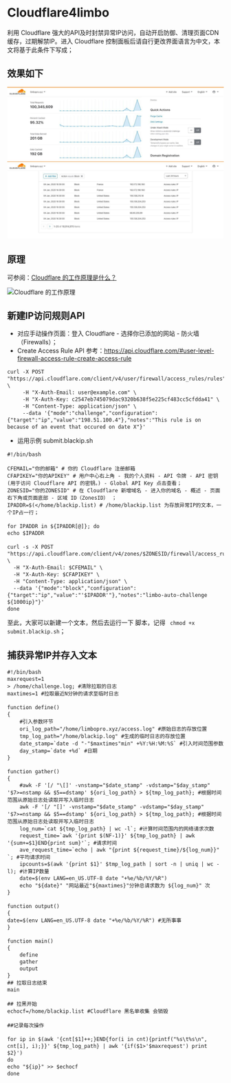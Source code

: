 # Cloudflare4limbo
利用 Cloudflare 强大的API及时封禁异常IP访问，自动开启防御、清理页面CDN缓存，过期解禁IP。进入 Cloudflare 控制面板后请自行更改界面语言为中文，本文将基于此条件下写成；

## 效果如下

![Cloudflare-dash][1]
![Cloudflare-dash][4]

[1]:https://raw.githubusercontent.com/limbopro/Cloudflare4limbo/main/photo_2020-03-06_16-28-57.jpg
[4]:https://raw.githubusercontent.com/limbopro/Cloudflare4limbo/main/photo_2020-01-04_16-31-16.jpg

## 原理

可参阅：[Cloudflare 的工作原理是什么？][3]

![Cloudflare 的工作原理][2]

[2]:https://support.cloudflare.com/hc/article_attachments/360029342112/What_is_Cloudflare_v7.png
[3]:https://support.cloudflare.com/hc/zh-cn/articles/205177068-Cloudflare-的工作原理是什么-

## 新建IP访问规则API

- 对应手动操作页面：登入 Cloudflare  - 选择你已添加的网站 - 防火墙（Firewalls）；
- Create Access Rule API 参考：https://api.cloudflare.com/#user-level-firewall-access-rule-create-access-rule

```
curl -X POST "https://api.cloudflare.com/client/v4/user/firewall/access_rules/rules" \
     -H "X-Auth-Email: user@example.com" \
     -H "X-Auth-Key: c2547eb745079dac9320b638f5e225cf483cc5cfdda41" \
     -H "Content-Type: application/json" \
     --data '{"mode":"challenge","configuration":{"target":"ip","value":"198.51.100.4"},"notes":"This rule is on because of an event that occured on date X"}'
```

- 运用示例 submit.blackip.sh

```
#!/bin/bash 

CFEMAIL="你的邮箱" # 你的 Cloudflare 注册邮箱
CFAPIKEY="你的APIKEY" # 用户中心右上角 - 我的个人资料 - API 令牌 - API 密钥 (用于访问 Cloudflare API 的密钥。) - Global API Key 点击查看；
ZONESID="你的ZONESID" # 在 Cloudflare 新增域名 - 进入你的域名 - 概述 - 页面右下角或页面底部 - 区域 ID（ZonesID） ；
IPADDR=$(</home/blackip.list) # /home/blackip.list 为存放异常IP的文本，一个IP占一行；

for IPADDR in ${IPADDR[@]}; do
echo $IPADDR

curl -s -X POST "https://api.cloudflare.com/client/v4/zones/$ZONESID/firewall/access_rules/rules" \
  -H "X-Auth-Email: $CFEMAIL" \
  -H "X-Auth-Key: $CFAPIKEY" \
  -H "Content-Type: application/json" \
  --data '{"mode":"block","configuration":{"target":"ip","value":"'$IPADDR'"},"notes":"limbo-auto-challenge ${1000ip}"}'
done

```

至此，大家可以新建一个文本，然后去运行一下 脚本，记得 ` chmod +x submit.blackip.sh`；

## 捕获异常IP并存入文本

```
#!/bin/bash 
maxrequest=1
> /home/challenge.log; #清除拉取的日志
maxtimes=1 #拉取最近N分钟的请求至临时日志

function define()
{
    #引入参数环节
    ori_log_path="/home/limbopro.xyz/access.log" #原始日志的存放位置
    tmp_log_path="/home/blackip.log" #生成的临时日志的存放位置
    date_stamp=`date -d "-"$maxtimes"min" +%Y:%H:%M:%S` #引入时间范围参数
    day_stamp=`date +%d` #日期
}

function gather()
{
    #awk -F '[/ "\[]' -vnstamp="$date_stamp" -vdstamp="$day_stamp" '$7>=nstamp && $5==dstamp' ${ori_log_path} > ${tmp_log_path}; #根据时间范围从原始日志处读取并写入临时日志
    awk -F '[/ "[]' -vnstamp="$date_stamp" -vdstamp="$day_stamp" '$7>=nstamp && $5==dstamp' ${ori_log_path} > ${tmp_log_path}; #根据时间范围从原始日志处读取并写入临时日志
    log_num=`cat ${tmp_log_path} | wc -l`; #计算时间范围内的网络请求次数
    request_time=`awk '{print $(NF-1)}' ${tmp_log_path} | awk '{sum+=$1}END{print sum}'`; #请求时间
    ave_request_time=`echo | awk "{print ${request_time}/${log_num}}" `; #平均请求时间
    ipcounts=$(awk '{print $1}' $tmp_log_path | sort -n | uniq | wc -l); #计算IP数量
    date=$(env LANG=en_US.UTF-8 date "+%e/%b/%Y/%R")
    echo "${date}" "网站最近"${maxtimes}"分钟总请求数为 ${log_num}" 次
}

function output()
{
date=$(env LANG=en_US.UTF-8 date "+%e/%b/%Y/%R") #无所事事
}

function main()
{
    define
    gather
    output
}
## 拉取日志结束
main

## 拉黑开始
echocf=/home/blackip.list #Cloudflare 黑名单收集 会销毁

##记录每次操作

for ip in $(awk '{cnt[$1]++;}END{for(i in cnt){printf("%s\t%s\n", cnt[i], i);}}' ${tmp_log_path} | awk '{if($1>'$maxrequest') print $2}') 
do 
echo "${ip}" >> $echocf
done
```


